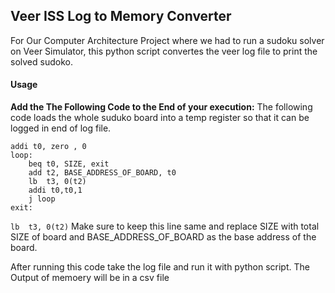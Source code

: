 
## Veer ISS Log to Memory Converter  
For Our Computer Architecture Project where we had to run a sudoku solver on Veer Simulator, this python script convertes the veer log file to print the solved sudoko.

#### Usage
**Add the The Following Code to the End of your execution:**
The following code loads the whole suduko board into a temp register so that it can be logged in end of log file.
```
addi t0, zero , 0  
loop:   
    beq t0, SIZE, exit
    add t2, BASE_ADDRESS_OF_BOARD, t0
    lb  t3, 0(t2)
    addi t0,t0,1
    j loop
exit:
```

``lb  t3, 0(t2)`` Make sure to keep this line same and replace SIZE with total SIZE of board and BASE_ADDRESS_OF_BOARD as the base address of the board.

After running this code take the log file and run it with python script. The Output of memoery will be in a csv file
